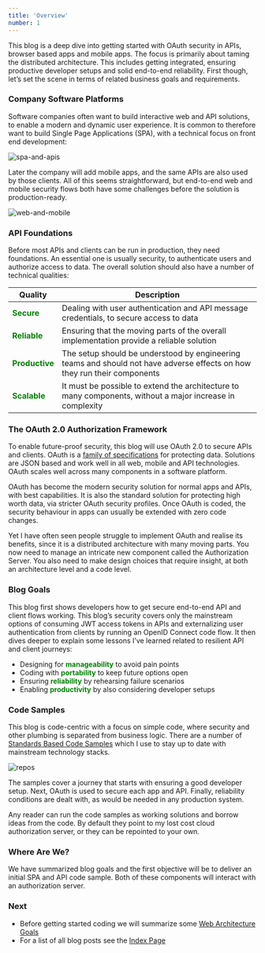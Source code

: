 ```yaml
---
title: 'Overview'
number: 1
---
```


This blog is a deep dive into getting started with OAuth security in APIs, browser based apps and mobile apps. The focus is primarily about taming the distributed architecture. This includes getting integrated, ensuring productive developer setups and solid end-to-end reliability. First though, let’s set the scene in terms of related business goals and requirements.

### Company Software Platforms

Software companies often want to build interactive web and API solutions, to enable a modern and dynamic user experience. It is common to therefore want to build Single Page Applications (SPA), with a technical focus on front end development:

![spa-and-apis](/images/1/spa-and-apis.jpg)

Later the company will add mobile apps, and the same APIs are also used by those clients. All of this seems straightforward, but end-to-end web and mobile security flows both have some challenges before the solution is production-ready.

![web-and-mobile](/images/1/web-and-mobile.jpg)

### API Foundations

Before most APIs and clients can be run in production, they need foundations. An essential one is usually security, to authenticate users and authorize access to data. The overall solution should also have a number of technical qualities:

| Quality | Description |
| ------- | ----------- | 
| <span style='color:green'>**Secure**</span> | Dealing with user authentication and API message credentials, to secure access to data |
| <span style='color:green'>**Reliable**</span> | Ensuring that the moving parts of the overall implementation provide a reliable solution |
| <span style='color:green'>**Productive**</span> | The setup should be understood by engineering teams and should not have adverse effects on how they run their components |
| <span style='color:green'>**Scalable**</span> | It must be possible to extend the architecture to many components, without a major increase in complexity |

### The OAuth 2.0 Authorization Framework

To enable future-proof security, this blog will use OAuth 2.0 to secure APIs and clients. OAuth is a [family of specifications](https://datatracker.ietf.org/doc/html/rfc6749) for protecting data. Solutions are JSON based and work well in all web, mobile and API technologies. OAuth scales well across many components in a software platform.

OAuth has become the modern security solution for normal apps and APIs, with best capabilities. It is also the standard solution for protecting high worth data, via stricter OAuth security profiles. Once OAuth is coded, the security behaviour in apps can usually be extended with zero code changes.

Yet I have often seen people struggle to implement OAuth and realise its benefits, since it is a distributed architecture with many moving parts. You now need to manage an intricate new component called the Authorization Server. You also need to make design choices that require insight, at both an architecture level and a code level.

### Blog Goals

This blog first shows developers how to get secure end-to-end API and client flows working. This blog’s security covers only the mainstream options of consuming JWT access tokens in APIs and externalizing user authentication from clients by running an OpenID Connect code flow. It then dives deeper to explain some lessons I’ve learned related to resilient API and client journeys:

- Designing for <span style='color:green'>**manageability**</span> to avoid pain points
- Coding with <span style='color:green'>**portability**</span> to keep future options open
- Ensuring <span style='color:green'>**reliability**</span> by rehearsing failure scenarios
- Enabling <span style='color:green'>**productivity**</span> by also considering developer setups

### Code Samples

This blog is code-centric with a focus on simple code, where security and other plumbing is separated from business logic. There are a number of [Standards Based Code Samples](https://github.com/gary-archer) which I use to stay up to date with mainstream technology stacks.

![repos](/images/1/repos.jpg)

The samples cover a journey that starts with ensuring a good developer setup. Next, OAuth is used to secure each app and API. Finally, reliability conditions are dealt with, as would be needed in any production system.

Any reader can run the code samples as working solutions and borrow ideas from the code. By default they point to my lost cost cloud authorization server, or they can be repointed to your own.

### Where Are We?

We have summarized blog goals and the first objective will be to deliver an initial SPA and API code sample. Both of these components will interact with an authorization server.

### Next

- Before getting started coding we will summarize some [Web Architecture Goals](/posts/web-architecture-goals)
- For a list of all blog posts see the [Index Page](/posts/index)

